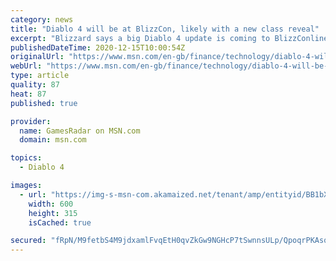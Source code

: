 ```yaml
---
category: news
title: "Diablo 4 will be at BlizzCon, likely with a new class reveal"
excerpt: "Blizzard says a big Diablo 4 update is coming to BlizzConline, the digital alternative to BlizzCon taking place in February. In the latest quarterly update from Blizzard, in which we learned a lot ..."
publishedDateTime: 2020-12-15T10:00:54Z
originalUrl: "https://www.msn.com/en-gb/finance/technology/diablo-4-will-be-at-blizzcon-likely-with-a-new-class-reveal/ar-BB1bXcdu"
webUrl: "https://www.msn.com/en-gb/finance/technology/diablo-4-will-be-at-blizzcon-likely-with-a-new-class-reveal/ar-BB1bXcdu"
type: article
quality: 87
heat: 87
published: true

provider:
  name: GamesRadar on MSN.com
  domain: msn.com

topics:
  - Diablo 4

images:
  - url: "https://img-s-msn-com.akamaized.net/tenant/amp/entityid/BB1bXeIm.img?h=315&w=600&m=6&q=60&o=t&l=f&f=jpg"
    width: 600
    height: 315
    isCached: true

secured: "fRpN/M9fetbS4M9jdxamlFvqEtH0qvZkGw9NGHcP7tSwnnsULp/QpoqrPKAsqctkwAsgetlDIoceUsNwdNw9KSeV6yJj7VWHJ3XcS5a+j61WHn8tjyRI4ydjwYMujrxP57tb2nEO/2mDUzHpLKR5ml64WohymPtubIjS5ej7G17hz/hgLZ9tnfEwA0BCQhGsugdp29IKlKHC+2o4y44Bu7a8ieLI9G1ApN5RnlJvRQeGyd+JZrWcv/LmdejhEudgS2CkdywP3PLHtAttTOEM0PCBWnA2yJKjitdVVf8ETN1WKlZ7DZjUD7FjTIXELhZ+tF5rL4IifEYFrIJ3EmPLpEAncF4C7Bm+rdAic8RJQ2U=;9Ehgf8wO42AgZqvGfG3zLw=="
---
```


